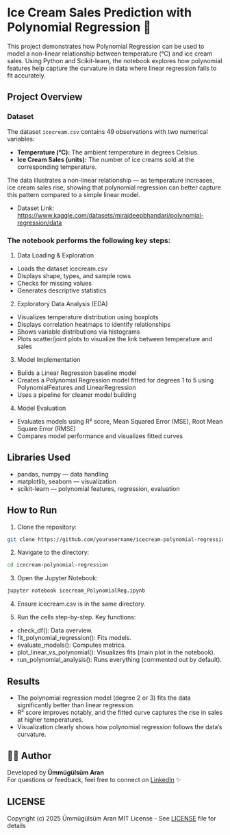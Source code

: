 # Ice Cream Sales Prediction with Polynomial Regression 🍦 

This project demonstrates how Polynomial Regression can be used to model a non-linear relationship between temperature (°C) and ice cream sales.
Using Python and Scikit-learn, the notebook explores how polynomial features help capture the curvature in data where linear regression fails to fit accurately.


## Project Overview

### Dataset
The dataset `icecream.csv` contains 49 observations with two numerical variables:

- **Temperature (°C):** The ambient temperature in degrees Celsius.  
- **Ice Cream Sales (units):** The number of ice creams sold at the corresponding temperature.

The data illustrates a non-linear relationship — as temperature increases, ice cream sales rise, showing that polynomial regression can better capture this pattern compared to a simple linear model.

- Dataset Link: https://www.kaggle.com/datasets/mirajdeepbhandari/polynomial-regression/data


### The notebook performs the following key steps:
1. Data Loading & Exploration
- Loads the dataset icecream.csv
- Displays shape, types, and sample rows
- Checks for missing values
- Generates descriptive statistics
2. Exploratory Data Analysis (EDA)
- Visualizes temperature distribution using boxplots
- Displays correlation heatmaps to identify relationships
- Shows variable distributions via histograms
- Plots scatter/joint plots to visualize the link between temperature and sales

3. Model Implementation
- Builds a Linear Regression baseline model
- Creates a Polynomial Regression model fitted for degrees 1 to 5 using PolynomialFeatures and LinearRegression
- Uses a pipeline for cleaner model building

4. Model Evaluation
- Evaluates models using R² score, Mean Squared Error (MSE), Root Mean Square Error (RMSE)
- Compares model performance and visualizes fitted curves

## Libraries Used
- pandas, numpy — data handling
- matplotlib, seaborn — visualization
- scikit-learn — polynomial features, regression, evaluation

## How to Run

1. Clone the repository:
 ```bash
git clone https://github.com/yourusername/icecream-polynomial-regression.git
```

2. Navigate to the directory:
 ```bash
cd icecream-polynomial-regression
```

3. Open the Jupyter Notebook:
 ```bash
jupyter notebook icecream_PolynomialReg.ipynb
```

4. Ensure icecream.csv is in the same directory.

5. Run the cells step-by-step. Key functions:
- check_df(): Data overview.
- fit_polynomial_regression(): Fits models.
- evaluate_models(): Computes metrics.
- plot_linear_vs_polynomial(): Visualizes fits (main plot in the notebook).
- run_polynomial_analysis(): Runs everything (commented out by default).





## Results
- The polynomial regression model (degree 2 or 3) fits the data significantly better than linear regression.  
- R² score improves notably, and the fitted curve captures the rise in sales at higher temperatures.  
- Visualization clearly shows how polynomial regression follows the data’s curvature.


## 👩‍💻 Author
Developed by **Ümmügülsüm Aran**  
For questions or feedback, feel free to connect on [LinkedIn](https://www.linkedin.com/in/ummugulsumaran) ✨

## LICENSE 
Copyright (c) 2025 Ümmügülsüm Aran
MIT License - See [LICENSE](LICENSE) file for details




